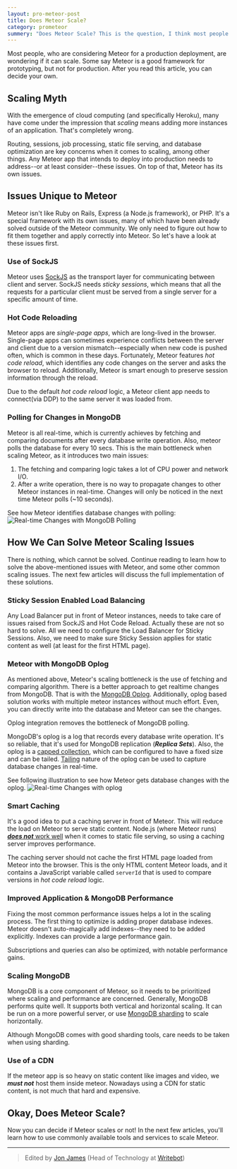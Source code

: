```yaml
---
layout: pro-meteor-post
title: Does Meteor Scale?
category: prometeor
summery: "Does Meteor Scale? This is the question, I think most people worried about Meteor. After you read this article, you can decide your own!"
---
```


Most people, who are considering Meteor for a production deployment, are wondering if it can scale. Some say Meteor is a good framework for prototyping, but not for production. After you read this article, you can decide your own.

## Scaling Myth

With the emergence of cloud computing (and specifically Heroku), many have come under the impression that _scaling_ means adding more instances of an application. That's completely wrong. 

Routing, sessions, job processing, static file serving, and database optimization are key concerns when it comes to scaling, among other things. Any Meteor app that intends to deploy into production needs to address--or at least consider--these issues. On top of that, Meteor has its own issues. 

## Issues Unique to Meteor

Meteor isn't like Ruby on Rails, Express (a Node.js framework), or PHP. It's a special framework with its own issues, many of which have been already solved outside of the Meteor community. We only need to figure out how to fit them together and apply correctly into Meteor. So let's have a look at these issues first.

### Use of SockJS

Meteor uses [SockJS](https://github.com/sockjs/sockjs-node) as the transport layer for communicating between client and server. SockJS needs _sticky sessions_, which means that all the requests for a particular client must be served from a single server for a specific amount of time.

### Hot Code Reloading

Meteor apps are _single-page apps_, which are long-lived in the browser. Single-page apps can sometimes experience conflicts between the server and client due to a version mismatch--especially when new code is pushed often, which is common in these days. Fortunately, Meteor features _hot code reload_, which identifies any code changes on the server and asks the browser to reload. Additionally, Meteor is smart enough to preserve session information through the reload.

Due to the default _hot code reload_ logic, a Meteor client app needs to connect(via DDP) to the same server it was loaded from.

### Polling for Changes in MongoDB

Meteor is all real-time, which is currently achieves by fetching and comparing documents after every database write operation. Also, meteor polls the database for every 10 secs. This is the main bottleneck when scaling Meteor, as it introduces two main issues:

1. The fetching and comparing logic takes a lot of CPU power and network I/O.
2. After a write operation, there is no way to propagate changes to other Meteor instances in real-time. Changes will only be noticed in the next time Meteor polls (~10 seconds).

See how Meteor identifies database changes with polling:
![Real-time Changes with MongoDB Polling](https://i.cloudup.com/NUonhQFdUh.png)

## How We Can Solve Meteor Scaling Issues

There is nothing, which cannot be solved. Continue reading to learn how to solve the above-mentioned issues with Meteor, and some other common scaling issues. The next few articles will discuss the full implementation of these solutions.

### Sticky Session Enabled Load Balancing

Any Load Balancer put in front of Meteor instances, needs to take care of issues raised from SockJS and Hot Code Reload. Actually these are not so hard to solve. All we need to configure the Load Balancer for Sticky Sessions. Also, we need to make sure Sticky Session applies for static content as well (at least for the first HTML page).

### Meteor with MongoDB Oplog

As mentioned above, Meteor's scaling bottleneck is the use of fetching and comparing algorithm. There is a better approach to get realtime changes from MongoDB. That is with the [MongoDB Oplog](http://docs.mongodb.org/manual/core/replica-set-oplog/). Additionally, oplog based solution works with multiple meteor instances without much effort. Even, you can directly write into the database and Meteor can see the changes.

Oplog integration removes the bottleneck of MongoDB polling.

MongoDB's oplog is a log that records every database write operation. It's so reliable, that it's used for MongoDB replication (**_Replica Sets_**). Also, the oplog is a [capped collection](http://docs.mongodb.org/manual/core/capped-collections/), which can be configured to have a fixed size and can be tailed. [Tailing](http://docs.mongodb.org/manual/tutorial/create-tailable-cursor/) nature of the oplog can be used to capture database changes in real-time.

See following illustration to see how Meteor gets database changes with the oplog.
![Real-time Changes with oplog](https://i.cloudup.com/Qrw3Ezy2DE.png)

### Smart Caching

It's a good idea to put a caching server in front of Meteor. This will reduce the load on Meteor to serve static content. Node.js (where Meteor runs) [**_does not_** work well](http://www.quora.com/Node-js/What-are-the-disadvantages-of-using-Node-js-for-handling-static-resources/answer/Vineet-Markan) when it comes to static file serving, so using a caching server improves performance.

The caching server should not cache the first HTML page loaded from Meteor into the browser. This is the only HTML content Meteor loads, and it contains a JavaScript variable called `serverId` that is used to compare versions in _hot code reload_ logic.

### Improved Application & MongoDB Performance

Fixing the most common performance issues helps a lot in the scaling process. The first thing to optimize is adding proper database indexes. Meteor doesn't auto-magically add indexes--they need to be added explicitly. Indexes can provide a large performance gain. 

Subscriptions and queries can also be optimized, with notable performance gains.

### Scaling MongoDB

MongoDB is a core component of Meteor, so it needs to be prioritized where scaling and performance are concerned. Generally, MongoDB performs quite well. It supports both vertical and horizontal scaling. It can be run on a more powerful server, or use [MongoDB sharding](http://docs.mongodb.org/manual/sharding/) to scale horizontally. 

Although MongoDB comes with good sharding tools, care needs to be taken when using sharding.

### Use of a CDN

If the meteor app is so heavy on static content like images and video, we **_must not_** host them inside meteor. Nowadays using a CDN for static content, is not much that hard and expensive.

## Okay, Does Meteor Scale?

Now you can decide if Meteor scales or not! In the next few articles, you'll learn how to use commonly available tools and services to scale Meteor.

---------------

> Edited by [Jon James](https://twitter.com/jonjamz) (Head of Technology at [Writebot](http://writebot.com/))
